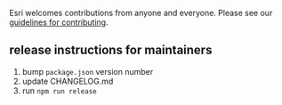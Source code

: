 Esri welcomes contributions from anyone and everyone. Please see our [guidelines for contributing](https://github.com/esri/contributing).

## release instructions for maintainers

1. bump `package.json` version number
2. update CHANGELOG.md
3. run `npm run release`
